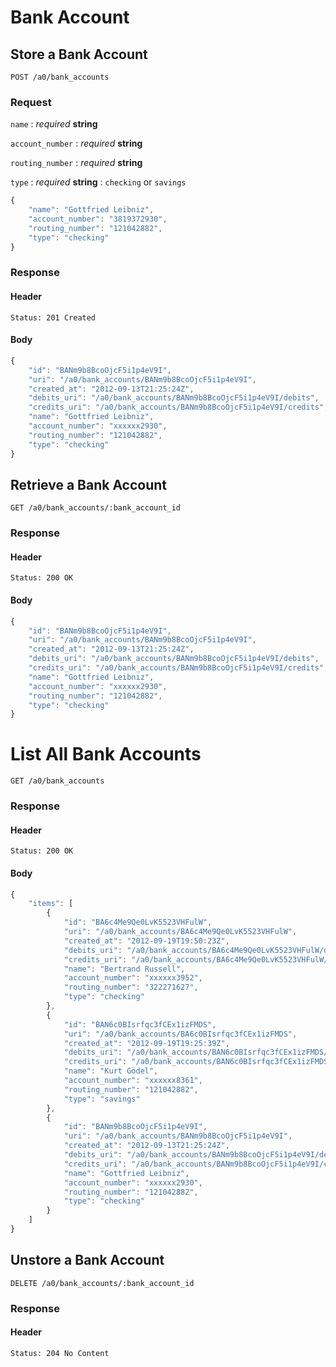 # Bank Account

## Store a Bank Account

    POST /a0/bank_accounts

### Request

`name`
: _required_ **string**

`account_number`
: _required_ **string**

`routing_number`
: _required_ **string**

`type`
: _required_ **string**
: `checking` or `savings`

```javascript
{
    "name": "Gottfried Leibniz",
    "account_number": "3819372930",
    "routing_number": "121042882",
    "type": "checking"
}
```

### Response

#### Header

    Status: 201 Created

#### Body

```javascript
{
    "id": "BANm9b8BcoOjcF5i1p4eV9I",
    "uri": "/a0/bank_accounts/BANm9b8BcoOjcF5i1p4eV9I",
    "created_at": "2012-09-13T21:25:24Z",
    "debits_uri": "/a0/bank_accounts/BANm9b8BcoOjcF5i1p4eV9I/debits",
    "credits_uri": "/a0/bank_accounts/BANm9b8BcoOjcF5i1p4eV9I/credits",
    "name": "Gottfried Leibniz",
    "account_number": "xxxxxx2930",
    "routing_number": "121042882",
    "type": "checking"
}
```


## Retrieve a Bank Account

    GET /a0/bank_accounts/:bank_account_id

### Response

#### Header

    Status: 200 OK

#### Body

```javascript
{
    "id": "BANm9b8BcoOjcF5i1p4eV9I",
    "uri": "/a0/bank_accounts/BANm9b8BcoOjcF5i1p4eV9I",
    "created_at": "2012-09-13T21:25:24Z",
    "debits_uri": "/a0/bank_accounts/BANm9b8BcoOjcF5i1p4eV9I/debits",
    "credits_uri": "/a0/bank_accounts/BANm9b8BcoOjcF5i1p4eV9I/credits",
    "name": "Gottfried Leibniz",
    "account_number": "xxxxxx2930",
    "routing_number": "121042882",
    "type": "checking"
}
```


# List All Bank Accounts

    GET /a0/bank_accounts

### Response

#### Header

    Status: 200 OK

#### Body

```javascript
{
    "items": [
        {
            "id": "BA6c4Me9Qe0LvK5523VHFulW",
            "uri": "/a0/bank_accounts/BA6c4Me9Qe0LvK5523VHFulW",
            "created_at": "2012-09-19T19:50:23Z",
            "debits_uri": "/a0/bank_accounts/BA6c4Me9Qe0LvK5523VHFulW/debits",
            "credits_uri": "/a0/bank_accounts/BA6c4Me9Qe0LvK5523VHFulW/credits",
            "name": "Bertrand Russell",
            "account_number": "xxxxxx3952",
            "routing_number": "322271627",
            "type": "checking"
        },
        {
            "id": "BAN6c0BIsrfqc3fCEx1izFMDS",
            "uri": "/a0/bank_accounts/BA6c0BIsrfqc3fCEx1izFMDS",
            "created_at": "2012-09-19T19:25:39Z",
            "debits_uri": "/a0/bank_accounts/BAN6c0BIsrfqc3fCEx1izFMDS/debits",
            "credits_uri": "/a0/bank_accounts/BAN6c0BIsrfqc3fCEx1izFMDS/credits",
            "name": "Kurt Gödel",
            "account_number": "xxxxxx8361",
            "routing_number": "121042882",
            "type": "savings"
        },
        {
            "id": "BANm9b8BcoOjcF5i1p4eV9I",
            "uri": "/a0/bank_accounts/BANm9b8BcoOjcF5i1p4eV9I",
            "created_at": "2012-09-13T21:25:24Z",
            "debits_uri": "/a0/bank_accounts/BANm9b8BcoOjcF5i1p4eV9I/debits",
            "credits_uri": "/a0/bank_accounts/BANm9b8BcoOjcF5i1p4eV9I/credits",
            "name": "Gottfried Leibniz",
            "account_number": "xxxxxx2930",
            "routing_number": "121042882",
            "type": "checking"
        }
    ]
}
```


## Unstore a Bank Account

    DELETE /a0/bank_accounts/:bank_account_id

### Response

#### Header

    Status: 204 No Content